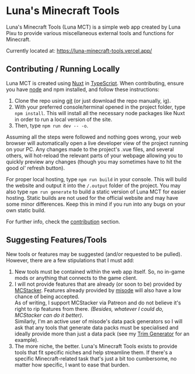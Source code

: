 # Luna's Minecraft Tools
Luna's Minecraft Tools (Luna MCT) is a simple web app created by Luna Pixu to provide various miscellaneous external tools and functions for Minecraft.

Currently located at: https://luna-minecraft-tools.vercel.app/

## Contributing / Running Locally
Luna MCT is created using [Nuxt](https://nuxt.com/) in [TypeScript](https://www.typescriptlang.org/). When contributing, ensure you have [node](https://nodejs.org/) and npm installed, and follow these instructions:
1. Clone the repo using [git](https://git-scm.com/) (or just download the repo manually, ig).
2. With your preferred console/terminal opened in the project folder, type `npm install`. This will install all the necessary node packages like Nuxt in order to run a local version of the site.
3. Then, type `npm run dev -- -o`.

Assuming all the steps were followed and nothing goes wrong, your web browser will automatically open a live developer view of the project running on your PC. Any changes made to the project's .vue files, and several others, will hot-reload the relevant parts of your webpage allowing you to quickly preview any changes (though you may sometimes have to hit the good ol' refresh button).

For proper local hosting, type `npm run build` in your console. This will build the website and output it into the `/.output` folder of the project. You may also type `npm run generate` to build a static version of Luna MCT for easier hosting. Static builds are not used for the official website and may have some minor differences. Keep this in mind if you run into any bugs on your own static build.

For further info, check the [contribution](./CONTRIBUTING.md) section.

## Suggesting Features/Tools
New tools or features may be suggested (and/or requested to be pulled). However, there are a few stipulations that I must add:
1. New tools must be contained within the web app itself. So, no in-game mods or anything that connects to the game client.
2. I will not provide features that are already (or soon to be) provided by [MCStacker](https://mcstacker.net). Features already provided by [misode](https://misode.github.io) will also have a low chance of being accepted.  
As of writing, I support MCStacker via Patreon and do not believe it's right to rip features from there. *(Besides, whatever I could do, MCStacker can do it better)*.  
Similarly, I'm an active user of misode's data pack generators so I will ask that any tools that generate data packs must be specialised and ideally provide more than just a data pack (see my [Trim Generator](https://luna-minecraft-tools.netlify.app/trimgenerator) for an example).
3. The more niche, the better. Luna's Minecraft Tools exists to provide tools that fit specific niches and help streamline them. If there's a specific Minecraft-related task that's just a bit too cumbersome, no matter how specific, I want to ease that burden.